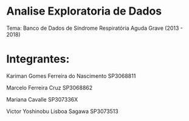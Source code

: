 # Analise Exploratoria de Dados

Tema: Banco de Dados de Síndrome Respiratória Aguda Grave (2013 - 2018)

# Integrantes:

Kariman Gomes Ferreira do Nascimento SP3068811

Marcelo Ferreira Cruz SP3068862

Mariana Cavalle SP307336X

Victor Yoshinobu Lisboa Sagawa SP3073513
